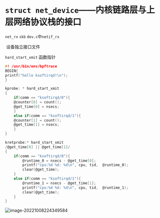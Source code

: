 # `struct net_device`——内核链路层与上层网络协议栈的接口

`net_rx`  `skb`  `dev.c`中`netif_rx`

​	设备独立接口文件



`hard_start_xmit` 函数指针

```c
#! /usr/bin/env/bpftrace
BEGIN{
printf("hello ksoftirqd!\n");
}

kprobe: * hard_start_xmit
{
    if(comm == "ksoftirqd/0"){
    @counter[0] = count();
    @get_time[0] = nsecs;
    }
    else if(comm == "ksoftirqd/1"){
    @counter[1] = count();
    @get_time[1] = nsecs;
    }
}

kretprobe:* hard_start_xmit
/@get_time[0] || @get_time[1]/ 
{
    if(comm == "ksoftirqd/0"){
        @runtime_0 = nsecs - @get_time[0];
        printf("cpu:%d %d: %d\n", cpu, tid,  @runtime_0);
        clear(@get_time);
    }
    else if(comm == "ksoftirqd/1"){
        @runtime_1 = nsecs - @get_time[1];
        printf("cpu:%d %d: %d\n", cpu, tid,  @runtime_1);
        clear(@get_time);
    }
}

```



![image-20221008224349584](image-20221008224349584.png)